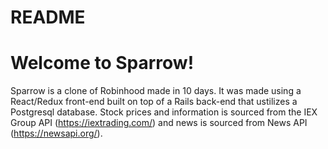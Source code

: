 # README

# Welcome to Sparrow!

Sparrow is a clone of Robinhood made in 10 days.  It was made using a React/Redux front-end built on top of a Rails back-end that ustilizes a Postgresql database.  Stock prices and information is sourced from the IEX Group API (https://iextrading.com/) and news is sourced from News API (https://newsapi.org/).
